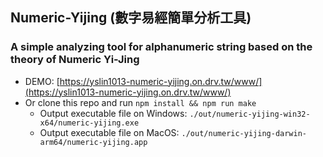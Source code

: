 ## Numeric-Yijing (數字易經簡單分析工具)
### A simple analyzing tool for alphanumeric string based on the theory of Numeric Yi-Jing
  - DEMO: [https://yslin1013-numeric-yijing.on.drv.tw/www/](https://yslin1013-numeric-yijing.on.drv.tw/www/)
  - Or clone this repo and run `npm install && npm run make`
    - Output executable file on Windows: `./out/numeric-yijing-win32-x64/numeric-yijing.exe`
    - Output executable file on MacOS: `./out/numeric-yijing-darwin-arm64/numeric-yijing.app`

